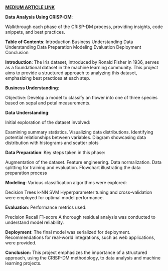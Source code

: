 [**MEDIUM ARTICLE LINK**]([https://youtu.be/bIeW2SjJ_Kk](https://medium.com/@saipraneethk181200/applying-crisp-dm-to-the-flower-species-dataset-88e648663ca9))


**Data Analysis Using CRISP-DM**:

Walkthrough each phase of the CRISP-DM process, providing insights, code snippets, and best practices.

**Table of Contents**:
Introduction
Business Understanding
Data Understanding
Data Preparation
Modeling
Evaluation
Deployment
Conclusion

**Introduction**:
The Iris dataset, introduced by Ronald Fisher in 1936, serves as a foundational dataset in the machine learning community. This project aims to provide a structured approach to analyzing this dataset, emphasizing best practices at each step.

**Business Understanding**:

Objective:
Develop a model to classify an flower into one of three species based on sepal and petal measurements.

**Data Understanding**:

Initial exploration of the dataset involved:

Examining summary statistics.
Visualizing data distributions.
Identifying potential relationships between variables.
Diagram showcasing data distribution with histograms and scatter plots

**Data Preparation**:
Key steps taken in this phase:

Augmentation of the dataset.
Feature engineering.
Data normalization.
Data splitting for training and evaluation.
Flowchart illustrating the data preparation process

**Modeling**:
Various classification algorithms were explored:

Decision Trees
k-NN
SVM
Hyperparameter tuning and cross-validation were employed for optimal model performance.

**Evaluation**:
Performance metrics used:

Precision
Recall
F1-score
A thorough residual analysis was conducted to understand model reliability.

**Deployment**:
The final model was serialized for deployment. Recommendations for real-world integrations, such as web applications, were provided.

**Conclusion:**
This project emphasizes the importance of a structured approach, using the CRISP-DM methodology, to data analysis and machine learning projects.
